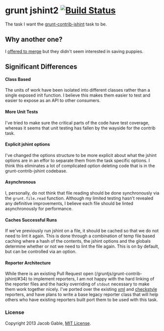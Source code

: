 grunt jshint2 [![Build Status](https://secure.travis-ci.org/jgable/grunt-jshint2.png?branch=master)](http://travis-ci.org/jgable/grunt-jshint2)
================

The task I want the [grunt-contrib-jshint](https://github.com/gruntjs/grunt-contrib-jshint) task to be.

## Why another one?

I [offered to merge](https://github.com/gruntjs/grunt-contrib-jshint/issues/45) but they didn't seem interested in saving puppies.

## Significant Differences

#### Class Based

The units of work have been isolated into different classes rather than a single exposed init function.  I believe this makes them easier to test and easier to expose as an API to other consumers.

#### More Unit Tests

I've tried to make sure the critical parts of the code have test coverage, whereas it seems that unit testing has fallen by the wayside for the contrib task.

#### Explicit jshint options

I've changed the options structure to be more explicit about what the jshint options are in an effor to separate them from the task specific options.  I think this eliminates a lot of complicated option deleting code that is in the grunt-contrib-jshint codebase.

#### Asynchronous

I, personally, do not think that file reading should be done synchronously via the `grunt.file.read` function.  Although my limited testing hasn't revealed any definitive improvements, I believe each file should be linted asynchronously for performance.

#### Caches Successful Runs

If we've previously run jshint on a file, it should be cached so that we do not need to lint it again.  This is done through a combination of temp file based caching where a hash of the contents, the jshint options and the globals determine whether or not we need to lint the file again.  This is on by default, but can be controlled via an option.

#### Reporter Architecture

While there is an existing Pull Request open (/gruntjs/grunt-contrib-jshint/#34) to implement reporters, I am not happy with the hard linking of the reporter files and the hacky overriding of `stdout` necessary to make them work together nicely.  I've ported over the existing [xml](https://github.com/jgable/grunt-jshint2/blob/master/lib/reporters/xml.js) and [checkstyle ](https://github.com/jgable/grunt-jshint2/blob/master/lib/reporters/checkstyle.js) reporters, and have plans to write a base legacy reporter class that will help others who have existing reporters built port them to be used with this task.

### License

Copyright 2013 Jacob Gable, [MIT License](http://opensource.org/licenses/MIT).